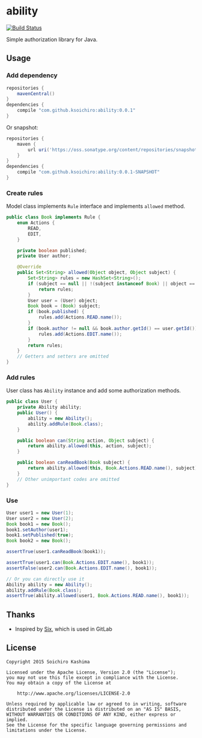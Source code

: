# ability

[![Build Status](https://travis-ci.org/ksoichiro/ability.svg?branch=master)](https://travis-ci.org/ksoichiro/ability)

Simple authorization library for Java.

## Usage

### Add dependency

```groovy
repositories {
    mavenCentral()
}
dependencies {
    compile "com.github.ksoichiro:ability:0.0.1"
}
```

Or snapshot:

```groovy
repositories {
    maven {
        url uri('https://oss.sonatype.org/content/repositories/snapshots/')
    }
}
dependencies {
    compile "com.github.ksoichiro:ability:0.0.1-SNAPSHOT"
}
```

### Create rules

Model class implements `Rule` interface and implements `allowed` method.

```java
public class Book implements Rule {
    enum Actions {
        READ,
        EDIT,
    }

    private boolean published;
    private User author;

    @Override
    public Set<String> allowed(Object object, Object subject) {
        Set<String> rules = new HashSet<String>();
        if (subject == null || !(subject instanceof Book) || object == null || !(object instanceof User)) {
            return rules;
        }
        User user = (User) object;
        Book book = (Book) subject;
        if (book.published) {
            rules.add(Actions.READ.name());
        }
        if (book.author != null && book.author.getId() == user.getId()) {
            rules.add(Actions.EDIT.name());
        }
        return rules;
    }
    // Getters and setters are omitted
}
```

### Add rules

User class has `Ability` instance and add some authorization methods.

```java
public class User {
    private Ability ability;
    public User() {
        ability = new Ability();
        ability.addRule(Book.class);
    }

    public boolean can(String action, Object subject) {
        return ability.allowed(this, action, subject);
    }

    public boolean canReadBook(Book subject) {
        return ability.allowed(this, Book.Actions.READ.name(), subject);
    }
    // Other unimportant codes are omitted
}
```

### Use

```java
User user1 = new User(1);
User user2 = new User(2);
Book book1 = new Book();
book1.setAuthor(user1);
book1.setPublished(true);
Book book2 = new Book();

assertTrue(user1.canReadBook(book1));

assertTrue(user1.can(Book.Actions.EDIT.name(), book1));
assertFalse(user2.can(Book.Actions.EDIT.name(), book1));

// Or you can directly use it
Ability ability = new Ability();
ability.addRule(Book.class);
assertTrue(ability.allowed(user1, Book.Actions.READ.name(), book1));
```

## Thanks

* Inspired by [Six](https://github.com/randx/six), which is used in GitLab

## License

    Copyright 2015 Soichiro Kashima

    Licensed under the Apache License, Version 2.0 (the "License");
    you may not use this file except in compliance with the License.
    You may obtain a copy of the License at

        http://www.apache.org/licenses/LICENSE-2.0

    Unless required by applicable law or agreed to in writing, software
    distributed under the License is distributed on an "AS IS" BASIS,
    WITHOUT WARRANTIES OR CONDITIONS OF ANY KIND, either express or implied.
    See the License for the specific language governing permissions and
    limitations under the License.
